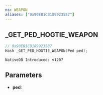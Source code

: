 ```yaml
---
ns: WEAPON
aliases: ["0x90EB1CB189923587"]
---
```

## _GET_PED_HOGTIE_WEAPON

```c
// 0x90EB1CB189923587
Hash _GET_PED_HOGTIE_WEAPON(Ped ped);
```

```
NativeDB Introduced: v1207
```

## Parameters
* **ped**:
